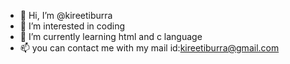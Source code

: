 - 👋 Hi, I’m @kireetiburra
- 👀 I’m interested in coding
- 🌱 I’m currently learning html and c language
- 📫 you can contact me with my mail id:kireetiburra@gmail.com

<!---
kireetiburra/kireetiburra is a ✨ special ✨ repository because its `README.md` (this file) appears on your GitHub profile.
You can click the Preview link to take a look at your changes.
--->
